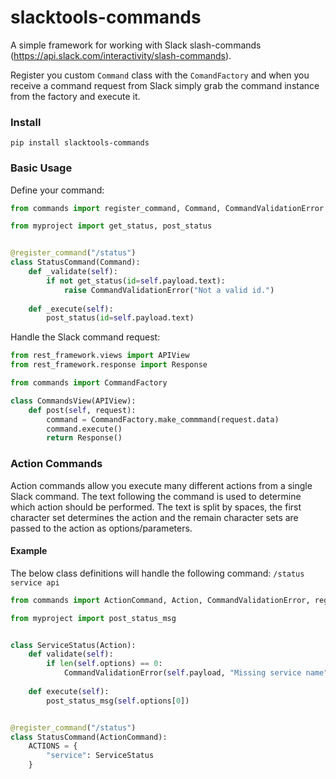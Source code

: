 # slacktools-commands
A simple framework for working with Slack slash-commands (https://api.slack.com/interactivity/slash-commands).
 
Register you custom `Command` class with the 
`ComandFactory` and when you receive a command request from Slack simply grab the command instance from the
factory and execute it.

### Install

`pip install slacktools-commands`

### Basic Usage

Define your command:
```python
from commands import register_command, Command, CommandValidationError

from myproject import get_status, post_status


@register_command("/status")
class StatusCommand(Command):
    def _validate(self):
        if not get_status(id=self.payload.text):
            raise CommandValidationError("Not a valid id.")
        
    def _execute(self):
        post_status(id=self.payload.text)

``` 

Handle the Slack command request:
```python
from rest_framework.views import APIView
from rest_framework.response import Response

from commands import CommandFactory

class CommandsView(APIView):
    def post(self, request):
        command = CommandFactory.make_commmand(request.data)
        command.execute()
        return Response()
```

### Action Commands
Action commands allow you execute many different actions from a single Slack command. The text following
the command is used to determine which action should be performed. The text is split by spaces, the first character
set determines the action and the remain character sets are passed to the action as options/parameters.

#### Example
The below class definitions will handle the following command: `/status service api`
```python
from commands import ActionCommand, Action, CommandValidationError, register_command

from myproject import post_status_msg


class ServiceStatus(Action):
    def validate(self):
        if len(self.options) == 0:
            CommandValidationError(self.payload, "Missing service name")
    
    def execute(self):
        post_status_msg(self.options[0])


@register_command("/status")
class StatusCommand(ActionCommand):
    ACTIONS = {
        "service": ServiceStatus
    }
```
